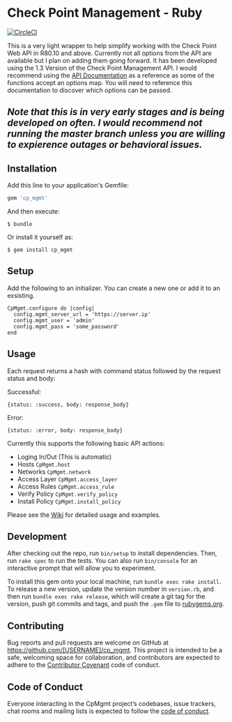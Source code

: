 # Check Point Management - Ruby

[![CircleCI](https://circleci.com/gh/willfore/cp_mgmt_ruby.svg?style=svg)](https://circleci.com/gh/willfore/cp_mgmt_ruby)

This is a very light wrapper to help simplify working with the Check Point Web API in R80.10 and above. Currently  not all options from the API are available but I plan on adding them going forward. It has been developed using the 1.3 Version of the Check Point Management API. I would recommend using the [API Documentation](https://sc1.checkpoint.com/documents/latest/APIs/index.html#introduction~v1.3%20) as a reference as some of the functions accept an options map. You will need to reference this documentation to discover which options can be passed.

## *Note that this is in very early stages and is being developed on often. I would recommend not running the master branch unless you are willing to expierence outages or behavioral issues.*

## Installation

Add this line to your application's Gemfile:

```ruby
gem 'cp_mgmt'
```

And then execute:

    $ bundle

Or install it yourself as:

    $ gem install cp_mgmt

## Setup

Add the following to an initializer. You can create a new one or add it to an exsisting.

```
CpMgmt.configure do |config|
  config.mgmt_server_url = 'https://server.ip'
  config.mgmt_user = 'admin'
  config.mgmt_pass = 'some_password'
end
```

## Usage

Each request returns a hash with command status followed by the request status and body:

Successful:

`{status: :success, body: response_body}`

Error:

`{status: :error, body: response_body}`

Currently this supports the following basic API actions:

- Loging In/Out (This is automatic)
- Hosts `CpMgmt.host`
- Networks `CpMgmt.network`
- Access Layer `CpMgmt.access_layer`
- Access Rules `CpMgmt.access_rule`
- Verify Policy `CpMgmt.verify_policy`
- Install Policy `CpMgmt.install_policy`

Please see the [Wiki](https://github.com/willfore/cp_mgmt_ruby/wiki) for detailed usage and examples.

## Development

After checking out the repo, run `bin/setup` to install dependencies. Then, run `rake spec` to run the tests. You can also run `bin/console` for an interactive prompt that will allow you to experiment.

To install this gem onto your local machine, run `bundle exec rake install`. To release a new version, update the version number in `version.rb`, and then run `bundle exec rake release`, which will create a git tag for the version, push git commits and tags, and push the `.gem` file to [rubygems.org](https://rubygems.org).

## Contributing

Bug reports and pull requests are welcome on GitHub at https://github.com/[USERNAME]/cp_mgmt. This project is intended to be a safe, welcoming space for collaboration, and contributors are expected to adhere to the [Contributor Covenant](http://contributor-covenant.org) code of conduct.

## Code of Conduct

Everyone interacting in the CpMgmt project’s codebases, issue trackers, chat rooms and mailing lists is expected to follow the [code of conduct](https://github.com/[USERNAME]/cp_mgmt/blob/master/CODE_OF_CONDUCT.md).
